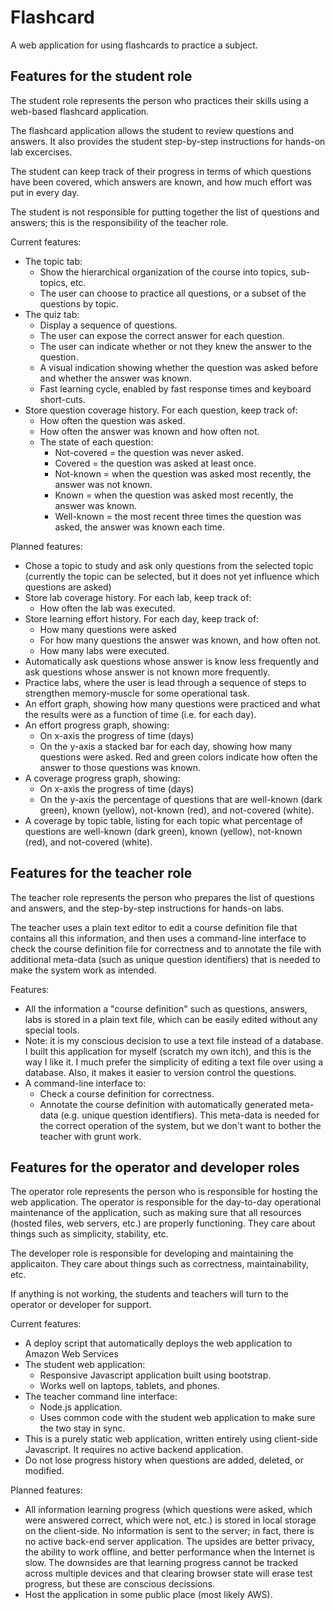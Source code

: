 # Flashcard

A web application for using flashcards to practice a subject.

## Features for the student role

The student role represents the person who practices their skills using a web-based flashcard application. 

The flashcard application allows the student to review questions and answers. It also provides the student step-by-step instructions for hands-on lab excercises. 

The student can keep track of their progress in terms of which questions have been covered, which answers are known, and how much effort was put in every day.

The student is not responsible for putting together the list of questions and answers; this is the responsibility of the teacher role.

Current features:

* The topic tab:
  * Show the hierarchical organization of the course into topics, sub-topics, etc.
  * The user can choose to practice all questions, or a subset of the questions by topic.
* The quiz tab:
  * Display a sequence of questions.
  * The user can expose the correct answer for each question.
  * The user can indicate whether or not they knew the answer to the question.
  * A visual indication showing whether the question was asked before and whether the answer was known.
  * Fast learning cycle, enabled by fast response times and keyboard short-cuts.
* Store question coverage history. For each question, keep track of:
  * How often the question was asked.
  * How often the answer was known and how often not.
  * The state of each question:
    * Not-covered = the question was never asked.
    * Covered = the question was asked at least once.
    * Not-known = when the question was asked most recently, the answer was not known.
    * Known = when the question was asked most recently, the answer was known.
    * Well-known = the most recent three times the question was asked, the answer was known each time.
  
Planned features:
* Chose a topic to study and ask only questions from the selected topic (currently the topic can be selected, but it does not yet influence which questions are asked)
* Store lab coverage history. For each lab, keep track of:
  * How often the lab was executed.
* Store learning effort history. For each day, keep track of:
  * How many questions were asked
  * For how many questions the answer was known, and how often not.
  * How many labs were executed.
* Automatically ask questions whose answer is know less frequently and ask questions whose answer is not known more frequently.
* Practice labs, where the user is lead through a sequence of steps to strengthen memory-muscle for some operational task.
* An effort graph, showing how many questions were practiced and what the results were as a function of time (i.e. for each day).
* An effort progress graph, showing:
  * On x-axis the progress of time (days) 
  * On the y-axis a stacked bar for each day, showing how many questions were asked. Red and green colors indicate how often the answer to those questions was known.
* A coverage progress graph, showing:
  * On x-axis the progress of time (days) 
  * On the y-axis the percentage of questions that are well-known (dark green), known (yellow), not-known (red), and not-covered (white).
* A coverage by topic table, listing for each topic what percentage of questions are well-known (dark green), known (yellow), not-known (red), and not-covered (white).
  
## Features for the teacher role

The teacher role represents the person who prepares the list of questions and answers, and the step-by-step instructions for hands-on labs.

The teacher uses a plain text editor to edit a course definition file that contains all this information, and then uses a command-line interface to check the course definition file for correctness and to annotate the file with additional meta-data (such as unique question identifiers) that is needed to make the system work as intended.

 Features:

* All the information a "course definition" such as questions, answers, labs is stored in a plain text file, which can be easily edited without any special tools. 
* Note: it is my conscious decision to use a text file instead of a database. I built this application for myself (scratch my own itch), and this is the way I like it. I much prefer the simplicity of editing a text file over using a database. Also, it makes it easier to version control the questions.
* A command-line interface to:
  * Check a course definition for correctness.
  * Annotate the course definition with automatically generated meta-data (e.g. unique question identifiers). This meta-data is needed for the correct operation of the system, but we don't want to bother the teacher with grunt work.

## Features for the operator and developer roles

The operator role represents the person who is responsible for hosting the web application. The operator is responsible for the day-to-day operational maintenance of the application, such as making sure that all resources (hosted files, web servers, etc.) are properly functioning. They care about things such as simplicity, stability, etc.

The developer role is responsible for developing and maintaining the applicaiton. They care about things such as correctness, maintainability, etc.

If anything is not working, the students and teachers will turn to the operator or developer for support.

Current features:

* A deploy script that automatically deploys the web application to Amazon Web Services
* The student web application:
  * Responsive Javascript application built using bootstrap. 
  * Works well on laptops, tablets, and phones.
* The teacher command line interface:
  * Node.js application.
  * Uses common code with the student web application to make sure the two stay in sync.
* This is a purely static web application, written entirely using client-side Javascript. It requires no active backend application.
* Do not lose progress history when questions are added, deleted, or modified.

Planned features:

* All information learning progress (which questions were asked, which were answered correct, which were not, etc.) is stored in local storage on the client-side. No information is sent to the server; in fact, there is no active back-end server application. The upsides are better privacy, the ability to work offline, and better performance when the Internet is slow. The downsides are that learning progress cannot be tracked across multiple devices and that clearing browser state will erase test progress, but these are conscious decissions.
* Host the application in some public place (most likely AWS).

